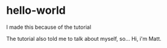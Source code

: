 # hello-world
I made this because of the tutorial

The tutorial also told me to talk about myself, so... Hi, i'm Matt.
